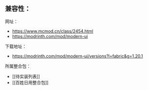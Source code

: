 兼容性：
- 

网址：
- https://www.mcmod.cn/class/2454.html
- https://modrinth.com/mod/modern-ui

下载地址：
- https://modrinth.com/mod/modern-ui/versions?l=fabric&g=1.20.1

所属整合包：
- [[待实装列表]]
- [[百姓日用整合包]]